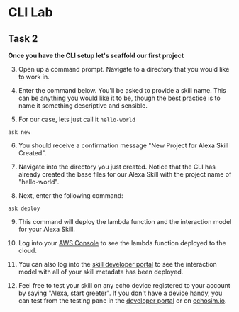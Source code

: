  # CLI Lab
## Task 2
  **Once you have the CLI setup let's scaffold our first project**

3. Open up a command prompt. Navigate to a directory that you would like to work in.

4. Enter the command below. You'll be asked to provide a skill name. This can be anything you would like it to be, though the best practice is to name it something descriptive and sensible.

5. For our case, lets just call it `hello-world`

  ```
ask new
  ```

6. You should receive a confirmation message "New Project for Alexa Skill Created".

7. Navigate into the directory you just created. Notice that the CLI has already created the base files for our Alexa Skill with the project name of "hello-world".

8. Next, enter the following command:

  ```
ask deploy
  ```

9. This command will deploy the lambda function and the interaction model for your Alexa Skill.

10. Log into your [AWS Console](https://aws.amazon.com/lambda/) to see the lambda function deployed to the cloud.

11. You can also log into the [skill developer portal](https://developer.amazon.com/alexa/console/ask) to see the interaction model with all of your skill metadata has been deployed.

12. Feel free to test your skill on any echo device registered to your account by saying "Alexa, start greeter". If you don't have a device handy, you can test from the testing pane in the [developer portal](https://developer.amazon.com/alexa/console/ask) or on [echosim.io](www.echosim.io).
